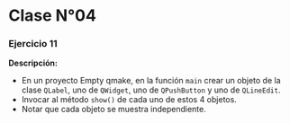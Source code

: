 # Clase N°04

### Ejercicio 11
**Descripción:**
- En un proyecto Empty qmake, en la función `main` crear un objeto de la clase `QLabel`, uno de `QWidget`, uno de `QPushButton` y uno de `QLineEdit`.
- Invocar al método `show()` de cada uno de estos 4 objetos.
- Notar que cada objeto se muestra independiente.